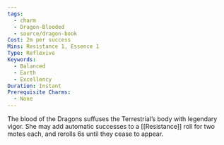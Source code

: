 ```yaml
---
tags:
  - charm
  - Dragon-Blooded
  - source/dragon-book
Cost: 2m per success
Mins: Resistance 1, Essence 1
Type: Reflexive
Keywords:
  - Balanced
  - Earth
  - Excellency
Duration: Instant
Prerequisite Charms:
  - None
---
```

The blood of the Dragons suffuses the Terrestrial’s body with legendary vigor. She may add automatic successes to a [[Resistance]] roll for two motes each, and rerolls 6s until they cease to appear.